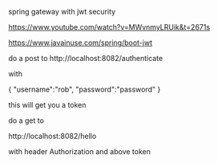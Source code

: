 spring gateway with jwt security

https://www.youtube.com/watch?v=MWvnmyLRUik&t=2671s

https://www.javainuse.com/spring/boot-jwt


do a post to
http://localhost:8082/authenticate

with

{
"username":"rob",
"password":"password"
}

this will get you a token 

do a get to 

http://localhost:8082/hello

with header Authorization and above token